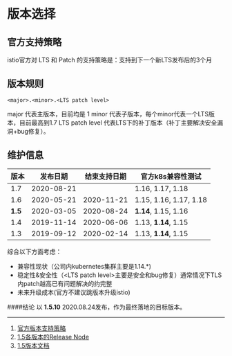 
版本选择
=======

官方支持策略
----

istio官方对 LTS 和 Patch 的支持策略是：支持到下一个新LTS发布后的3个月

版本规则
---
```
<major>.<minor>.<LTS patch level>
```
major 代表主版本，目前均是 1
minor 代表子版本，每个minor代表一个LTS版本，目前最高到1.7
LTS patch level 代表LTS下的补丁版本（补丁主要解决安全漏洞+bug修复）。

维护信息
------

| 版本 | 发布日期   | 结束支持日期 | 官方k8s兼容性测试      |
| ---- | ---------- | ------------ | ---------------------- |
| 1.7  | 2020-08-21 |              | 1.16, 1.17, 1.18       |
| 1.6  | 2020-05-21 | 2020-11-21   | 1.15, 1.16, 1.17, 1.18 |
| **1.5**  | 2020-03-05 | 2020-08-24   | **1.14**, 1.15, 1.16       |
| 1.4  | 2019-11-14 | 2020-06-06   | 1.13, **1.14**, 1.15       |
| 1.3  | 2019-09-12 | 2020-02-14   | 1.13, **1.14**, 1.15       |

综合以下方面考虑：
* 兼容性现状（公司内kubernetes集群主要是1.14.\*)
* 稳定性&安全性（\<LTS patch level>主要是安全和bug修复）通常情况下TLS内patch越高已有问题解决的约完整
* 未来升级成本(官方不建议跳版本升级istio)

####结论
以 **1.5.10** 2020.08.24发布，作为最终落地的目标版本。

---
1. [官方版本支持策略](https://istio.io/latest/about/release-cadence/)
2. [1.5各版本的Release Node](https://istio.io/latest/news/releases/1.5.x/)
3. [1.5版本文档](https://istio.io/v1.5/docs/)